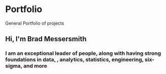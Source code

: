 # Portfolio
General Portfolio of projects

## Hi, I'm Brad Messersmith
### I am an exceptional leader of people, along with having strong foundations in data, , analytics, statistics, engineering, six-sigma, and more
